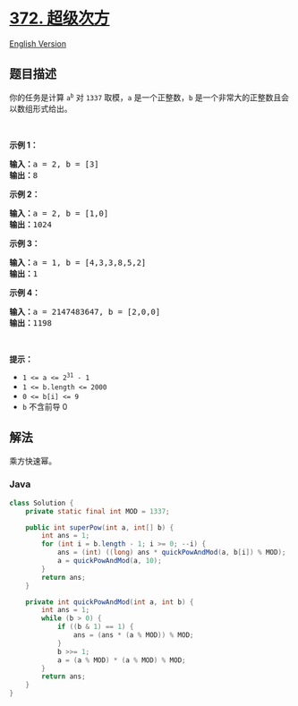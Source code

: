 # [372. 超级次方](https://leetcode.cn/problems/super-pow)

[English Version](/solution/0300-0399/0372.Super%20Pow/README_EN.md)

## 题目描述

<p>你的任务是计算 <code>a<sup>b</sup></code> 对 <code>1337</code> 取模，<code>a</code> 是一个正整数，<code>b</code> 是一个非常大的正整数且会以数组形式给出。</p>

<p> </p>

<p><strong>示例 1：</strong></p>

<pre>
<strong>输入：</strong>a = 2, b = [3]
<strong>输出：</strong>8
</pre>

<p><strong>示例 2：</strong></p>

<pre>
<strong>输入：</strong>a = 2, b = [1,0]
<strong>输出：</strong>1024
</pre>

<p><strong>示例 3：</strong></p>

<pre>
<strong>输入：</strong>a = 1, b = [4,3,3,8,5,2]
<strong>输出：</strong>1
</pre>

<p><strong>示例 4：</strong></p>

<pre>
<strong>输入：</strong>a = 2147483647, b = [2,0,0]
<strong>输出：</strong>1198
</pre>

<p> </p>

<p><strong>提示：</strong></p>

<ul>
	<li><code>1 <= a <= 2<sup>31</sup> - 1</code></li>
	<li><code>1 <= b.length <= 2000</code></li>
	<li><code>0 <= b[i] <= 9</code></li>
	<li><code>b</code> 不含前导 0</li>
</ul>

## 解法

乘方快速幂。

### **Java**

```java
class Solution {
    private static final int MOD = 1337;

    public int superPow(int a, int[] b) {
        int ans = 1;
        for (int i = b.length - 1; i >= 0; --i) {
            ans = (int) ((long) ans * quickPowAndMod(a, b[i]) % MOD);
            a = quickPowAndMod(a, 10);
        }
        return ans;
    }

    private int quickPowAndMod(int a, int b) {
        int ans = 1;
        while (b > 0) {
            if ((b & 1) == 1) {
                ans = (ans * (a % MOD)) % MOD;
            }
            b >>= 1;
            a = (a % MOD) * (a % MOD) % MOD;
        }
        return ans;
    }
}
```
